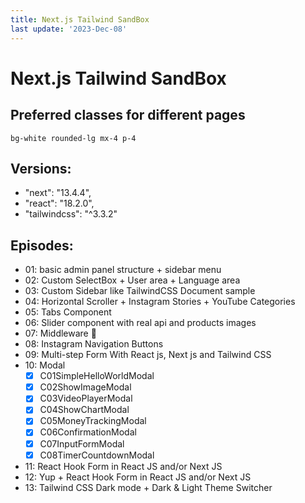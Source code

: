 ```yaml
---
title: Next.js Tailwind SandBox
last update: '2023-Dec-08'
---
```


# Next.js Tailwind SandBox

## Preferred classes for different pages

`bg-white rounded-lg mx-4 p-4`

## Versions:

- "next": "13.4.4",
- "react": "18.2.0",
- "tailwindcss": "^3.3.2"

## Episodes:

- 01: basic admin panel structure + sidebar menu
- 02: Custom SelectBox + User area + Language area
- 03: Custom Sidebar like TailwindCSS Document sample
- 04: Horizontal Scroller + Instagram Stories + YouTube Categories
- 05: Tabs Component
- 06: Slider component with real api and products images
- 07: Middleware 🚀
- 08: Instagram Navigation Buttons
- 09: Multi-step Form With React js, Next js and Tailwind CSS
- 10: Modal
  - [x] C01SimpleHelloWorldModal
  - [x] C02ShowImageModal
  - [x] C03VideoPlayerModal
  - [x] C04ShowChartModal
  - [x] C05MoneyTrackingModal
  - [x] C06ConfirmationModal
  - [x] C07InputFormModal
  - [x] C08TimerCountdownModal
- 11: React Hook Form in React JS and/or Next JS
- 12: Yup + React Hook Form in React JS and/or Next JS
- 13: Tailwind CSS Dark mode + Dark & Light Theme Switcher
